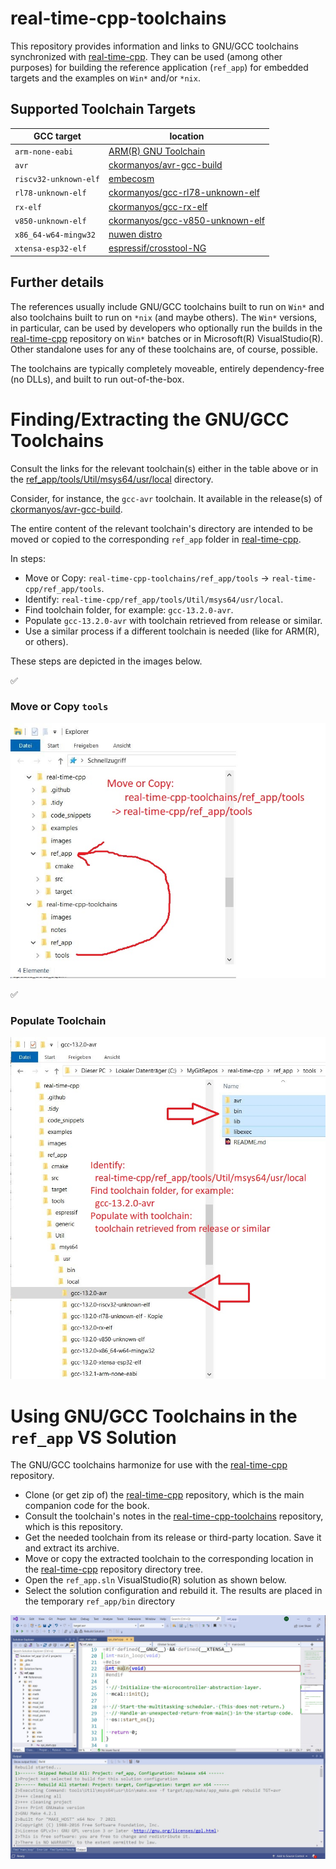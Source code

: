real-time-cpp-toolchains
==================

This repository provides information and links to GNU/GCC toolchains
synchronized with [real-time-cpp](https://github.com/ckormanyos/real-time-cpp).
They can be used (among other purposes) for building the reference application
(`ref_app`) for embedded targets and the examples on `Win*` and/or `*nix`.

## Supported Toolchain Targets

| GCC target             | location              |
| ---------------------- | --------------------- |
| `arm-none-eabi`        | [ARM(R) GNU Toolchain](https://developer.arm.com/downloads/-/arm-gnu-toolchain-downloads)  |
| `avr`                  | [ckormanyos/avr-gcc-build](https://github.com/ckormanyos/avr-gcc-build)                    |
| `riscv32-unknown-elf`  | [embecosm](https://www.embecosm.com/resources/tool-chain-downloads/#riscv-stable)          |
| `rl78-unknown-elf`     | [ckormanyos/gcc-rl78-unknown-elf](https://github.com/ckormanyos/gcc-rl78-unknown-elf)      |
| `rx-elf`               | [ckormanyos/gcc-rx-elf](https://github.com/ckormanyos/gcc-rx-elf)                          |
| `v850-unknown-elf`     | [ckormanyos/gcc-v850-unknown-elf](https://github.com/ckormanyos/gcc-v850-unknown-elf)      |
| `x86_64-w64-mingw32`   | [nuwen distro](https://nuwen.net/mingw.html)                                               |
| `xtensa-esp32-elf`     | [espressif/crosstool-NG](https://github.com/espressif/crosstool-NG)                        |

## Further details

The references usually include GNU/GCC toolchains built to run on
`Win*` and also toolchains built to run on `*nix` (and maybe others).
The `Win*` versions, in particular,
can be used by developers who optionally run the builds in the
[real-time-cpp](https://github.com/ckormanyos/real-time-cpp)
repository on `Win*` batches or in Microsoft(R) VisualStudio(R).
Other standalone uses for any of these toolchains are, of course, possible.

The toolchains are typically completely moveable, entirely dependency-free (no DLLs),
and built to run out-of-the-box.

# Finding/Extracting the GNU/GCC Toolchains

Consult the links for the relevant toolchain(s) either in the table above or in the
[ref_app/tools/Util/msys64/usr/local](./ref_app/tools/Util/msys64/usr/local)
directory.

Consider, for instance, the `gcc-avr` toolchain.
It available in the release(s) of
[ckormanyos/avr-gcc-build](https://github.com/ckormanyos/avr-gcc-build).

The entire content of the relevant toolchain's directory are intended
to be moved or copied to the corresponding `ref_app` folder in
[real-time-cpp](https://github.com/ckormanyos/real-time-cpp).

In steps:
  - Move or Copy: `real-time-cpp-toolchains/ref_app/tools` -> `real-time-cpp/ref_app/tools`.
  - Identify: `real-time-cpp/ref_app/tools/Util/msys64/usr/local`.
  - Find toolchain folder, for example: `gcc-13.2.0-avr`.
  - Populate `gcc-13.2.0-avr` with toolchain retrieved from release or similar.
  - Use a similar process if a different toolchain is needed (like for ARM(R), or others).

These steps are depicted in the images below.


✅ <h3><strong>Move or Copy `tools`</strong></h3>

<kbd><img src="./images/move_copy_tools.jpg" /></kbd>

✅ <h3><strong>Populate Toolchain</strong></h3>

<kbd><img src="./images/popuate_gcc_tools.jpg" /></kbd>

# Using GNU/GCC Toolchains in the `ref_app` VS Solution

The GNU/GCC toolchains harmonize for use with the [real-time-cpp](https://github.com/ckormanyos/real-time-cpp) repository.
  - Clone (or get zip of) the [real-time-cpp](https://github.com/ckormanyos/real-time-cpp) repository, which is the main companion code for the book.
  - Consult the toolchain's notes in the [real-time-cpp-toolchains](https://github.com/ckormanyos/real-time-cpp-toolchains) repository, which is this repository.
  - Get the needed toolchain from its release or third-party location. Save it and extract its archive.
  - Move or copy the extracted toolchain to the corresponding location in the [real-time-cpp](https://github.com/ckormanyos/real-time-cpp) repository directory tree.
  - Open the `ref_app.sln` VisualStudio(R) solution as shown below.
  - Select the solution configuration and rebuild it. The results are placed in the temporary `ref_app/bin` directory

![](./images/real-time-cpp-target-avr-build.jpg)
